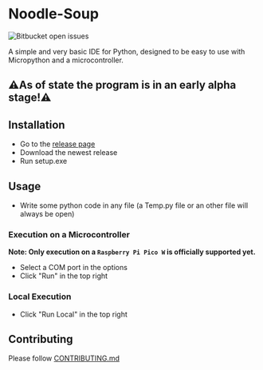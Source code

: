 # Noodle-Soup
![Bitbucket open issues](https://img.shields.io/bitbucket/issues/Finnomator/Noodle-Soup)

A simple and very basic IDE for Python, designed to be easy to use with Micropython and a microcontroller.

## ⚠️As of state the program is in an early alpha stage!⚠️

## Installation

- Go to the [release page](https://github.com/Finnomator/Noodle-Soup/releases)
- Download the newest release
- Run setup.exe

## Usage

- Write some python code in any file (a Temp.py file or an other file will always be open)

### Execution on a Microcontroller

**Note: Only execution on a `Raspberry Pi Pico W` is officially supported yet.**

- Select a COM port in the options
- Click "Run" in the top right

### Local Execution

- Click "Run Local" in the top right

## Contributing

Please follow [CONTRIBUTING.md](https://github.com/Finnomator/Noodle-Soup/blob/master/CONTRIBUTING.md)
